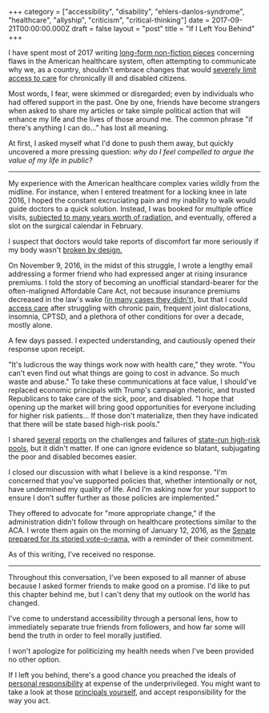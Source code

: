 +++
category = ["accessibility", "disability", "ehlers-danlos-syndrome", "healthcare", "allyship", "criticism", "critical-thinking"]
date = 2017-09-21T00:00:00.000Z
draft = false
layout = "post"
title = "If I Left You Behind"
+++

I have spent most of 2017 writing [long-form non-fiction pieces](/blog/category/healthcare/) concerning flaws in the American healthcare system, often attempting to communicate why we, as a country, shouldn't embrace changes that would [severely limit access to care](/blog/category/disability/) for chronically ill and disabled citizens.

Most words, I fear, were skimmed or disregarded; even by individuals who had offered support in the past. One by one, friends have become strangers when asked to share my articles or take simple political action that will enhance my life and the lives of those around me. The common phrase "if there's anything I can do..." has lost all meaning.

At first, I asked myself what I'd done to push them away, but quickly uncovered a more pressing question: *why do I feel compelled to argue the value of my life in public?*

---

My experience with the American healthcare complex varies wildly from the midline. For instance, when I entered treatment for a locking knee in late 2016, I hoped the constant excruciating pain and my inability to walk would guide doctors to a quick solution. Instead, I was booked for multiple office visits, [subjected to many years worth of radiation,](https://www.radiologyinfo.org/en/info.cfm?pg=safety-xray) and eventually, offered a slot on the surgical calendar in February.

I suspect that doctors would take reports of discomfort far more seriously if my body wasn't [broken by design.](/blog/category/ehlers-danlos-syndrome/)

On November 9, 2016, in the midst of this struggle, I wrote a lengthy email addressing a former friend who had expressed anger at rising insurance premiums. I told the story of becoming an unofficial standard-bearer for the often-maligned Affordable Care Act, not because insurance premiums decreased in the law's wake ([in many cases they didn't](http://www.kff.org/health-reform/perspective/how-aca-marketplace-premiums-measure-up-to-expectations/)), but that I could [access care](/2016/06/life-on-the-inside-part-ii/) after struggling with chronic pain, frequent joint dislocations, insomnia, CPTSD, and a plethora of other conditions for over a decade, mostly alone.

A few days passed. I expected understanding, and cautiously opened their response upon receipt.

"It's ludicrous the way things work now with health care," they wrote. "You can't even find out what things are going to cost in advance. So much waste and abuse." To take these communications at face value, I should've replaced economic principals with Trump's campaign rhetoric, and trusted Republicans to take care of the sick, poor, and disabled. "I hope that opening up the market will bring good opportunities for everyone including for higher risk patients... If those don't materialize, then they have indicated that there will be state based high-risk pools."

I shared [several](http://www.npr.org/2017/05/06/527140030/what-are-high-risk-pools-and-do-they-lower-health-care-costs) [reports](http://www.motherjones.com/kevin-drum/2016/04/high-risk-pools-dont-work-have-never-worked-and-wont-work-future/) on the challenges and failures of [state-run high-risk pools](http://khn.org/news/sounds-like-a-good-idea-high-risk-pools/), but it didn't matter. If one can ignore evidence so blatant, subjugating the poor and disabled becomes easier.

I closed our discussion with what I believe is a kind response. "I'm concerned
that you've supported policies that, whether intentionally or not, have
undermined my quality of life. And I'm asking now for your support to ensure I
don't suffer further as those policies are implemented."

They offered to advocate for "more appropriate change," if the administration didn't follow through on healthcare protections similar to the ACA. I wrote them again on the morning of January 12, 2016, as the [Senate prepared for its storied vote-o-rama](https://www.nytimes.com/2017/01/12/us/politics/health-care-congress-vote-a-rama.html), with a reminder of their commitment. 

As of this writing, I've received no response.

---

Throughout this conversation, I've been exposed to all manner of abuse because I asked former friends to make good on a promise. I'd like to put this chapter behind me, but I can't deny that my outlook on the world has changed.

I've come to understand accessibility through a personal lens, how to immediately separate true friends from followers, and how far some will bend the truth in order to feel morally justified. 

I won't apologize for politicizing my health needs when I've been provided no other option.

If I left you behind, there's a good chance you preached the ideals of [personal responsibility](https://newrepublic.com/minutes/140829/mike-pence-wants-exercise-individual-responsibility-not-poor-sick-like-good-ol-days) at expense of the underprivileged. You might want to take a look at those [principals yourself](https://newrepublic.com/minutes/140829/mike-pence-wants-exercise-individual-responsibility-not-poor-sick-like-good-ol-days), and accept responsibility for the way you act.
